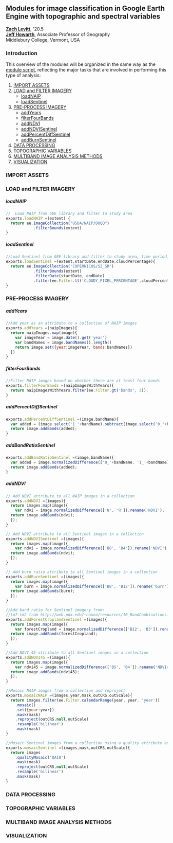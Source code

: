 ## Modules for image classification in Google Earth Engine with topographic and spectral variables
[**Zach Levitt**](https://zachlevitt.github.io), '20.5</br>
[**Jeff Howarth**](https://jeffhowarth.github.io/), Associate Professor of Geography</br>
Middlebury College, Vermont, USA

### Introduction
This overview of the modules will be organized in the same way as the [module script](https://code.earthengine.google.com/44c19d132dd87e5d8e0fc904d1af8f09), reflecting the major tasks that are involved in performing this type of analysis:

1. [IMPORT ASSETS](#import-assets)
2. [LOAD and FILTER IMAGERY](#load-and-filter-imagery)
	* [loadNAIP](#loadnaip)
	* [loadSentinel](#loadsentinel)
3. [PRE-PROCESS IMAGERY](#pre-process-imagery)
	* [addYears](#addyears)
	* [filterFourBands](#filterfourbands)
	* [addNDVI](#addndvi)
	* [addNDVISentinel](#addndvisentinel)
	* [addPercentDiffSentinel](#addpercentdiffsentinel)
	* [addBurnSentinel](#addburnsentinel)
4. [DATA PROCESSING](#data-processing)
5. [TOPOGRAPHIC VARIABLES](#topographic-variables)
6. [MULTIBAND IMAGE ANALYSIS METHODS](#multiband-image-analysis-methods)
7. [VISUALIZATION](#visualization)


### IMPORT ASSETS
<!-- ```javascript
``` -->
### LOAD and FILTER IMAGERY
##### loadNAIP
```javascript
//  Load NAIP from GEE library and filter to study area  
exports.loadNAIP =(extent) {
  return ee.ImageCollection("USDA/NAIP/DOQQ")
            .filterBounds(extent)
}
```

##### loadSentinel
```javascript
//Load Sentinel from GEE library and filter to study area, time period, and cloudy percentage
exports.loadSentinel =(extent,startDate,endDate,cloudPercentage){
  return ee.ImageCollection('COPERNICUS/S2_SR')
            .filterBounds(extent)
            .filterDate(startDate, endDate)
            .filter(ee.Filter.lt('CLOUDY_PIXEL_PERCENTAGE',cloudPercentage));
}
```
### PRE-PROCESS IMAGERY

##### addYears
```javascript
//Add year as an attribute to a collection of NAIP images
exports.addYears =(naipImages){
  return naipImages.map(image){
    var imageYear = image.date().get('year')
    var bandNames = image.bandNames().length()
    return image.set({year:imageYear, bands:bandNames})
  })
}
```
##### filterFourBands
```javascript
//Filter NAIP images based on whether there are at least four bands
exports.filterFourBands =(naipImagesWithYears){
  return naipImagesWithYears.filter(ee.Filter.gt('bands', 3));
}
```

##### addPercentDiffSentinel
```javascript
exports.addPercentDiffSentinel =(image,bandName){
  var added = (image.select('1_'+bandName).subtract(image.select('0_'+bandName))).divide(image.select('1_'+bandName)).rename(bandName+'_diff');
  return image.addBands(added);
}
```

##### addBandRatioSentinel
```javascript
exports.addBandRatioSentinel =(image,bandName){
  var added = image.normalizedDifference(['0_'+bandName, '1_'+bandName]).rename(bandName+'_diff');
  return image.addBands(added);
}
```

##### addNDVI
```javascript
// Add NDVI attribute to all NAIP images in a collection
exports.addNDVI =(images){
  return images.map(image){
    var ndvi = image.normalizedDifference(['N', 'R']).rename('NDVI');
  return image.addBands(ndvi);
  });
}
```
```javascript
// Add NDVI attribute to all Sentinel images in a collection
exports.addNDVISentinel =(images){
  return images.map(image){
    var ndvi = image.normalizedDifference(['B8', 'B4']).rename('NDVI');
  return image.addBands(ndvi);
  });
}
```
```javascript
// Add burn ratio attribute to all Sentinel images in a collection
exports.addBurnSentinel =(images){
  return images.map(image){
    var burn = image.normalizedDifference(['B8', 'B12']).rename('burn');
  return image.addBands(burn);
  });
}
```
```javascript
//Add band ratio for Sentinel imagery from:
//tm7-tm2 from http://web.pdx.edu/~nauna/resources/10_BandCombinations.htm
exports.addForestCroplandSentinel =(images){
  return images.map(image){
    var forestCropland = image.normalizedDifference(['B12', 'B3']).rename('forest');
  return image.addBands(forestCropland);
  });
}
```
```javascript
//Add NDVI 45 attribute to all Sentinel images in a collection
exports.addNDVI45 =(images){
  return images.map(image){
    var ndvi45 = image.normalizedDifference(['B5', 'B4']).rename('NDVI45');
  return image.addBands(ndvi45);
  });
}
```
```javascript
//Mosaic NAIP images from a collection and reproject
exports.mosaicNAIP =(images,year,mask,outCRS,outScale){
  return images.filter(ee.Filter.calendarRange(year, year, 'year'))
    .mosaic()
    .set({year:year})
    .mask(mask)
    .reproject(outCRS,null,outScale)
    .resample('bilinear')
    .mask(mask)
}
```
```javascript
//Mosaic Sentinel images from a collection using a quality attribute and reproject
exports.mosaicSentinel =(images,mask,outCRS,outScale){
  return images
    .qualityMosaic('QA10')
    .mask(mask)
    .reproject(outCRS,null,outScale)
    .resample('bilinear')
    .mask(mask)
}
```
### DATA PROCESSING
<!-- ```javascript
``` -->
### TOPOGRAPHIC VARIABLES
<!-- ```javascript
``` -->
### MULTIBAND IMAGE ANALYSIS METHODS
<!-- ```javascript
``` -->
### VISUALIZATION
<!-- ```javascript
``` -->
